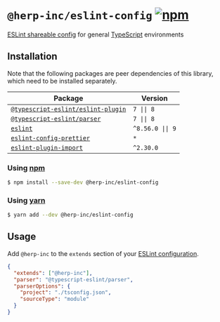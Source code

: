 # `@herp-inc/eslint-config` [![npm](https://img.shields.io/npm/v/@herp-inc/eslint-config)](https://www.npmjs.com/package/@herp-inc/eslint-config)

[ESLint shareable config](https://eslint.org/docs/developer-guide/shareable-configs) for general [TypeScript](https://www.typescriptlang.org/) environments

## Installation

Note that the following packages are peer dependencies of this library, which need to be installed separately.

| Package                                                                                              | Version          |
| ---------------------------------------------------------------------------------------------------- | ---------------- |
| [`@typescript-eslint/eslint-plugin`](https://www.npmjs.com/package/@typescript-eslint/eslint-plugin) | `7 \|\| 8`       |
| [`@typescript-eslint/parser`](https://www.npmjs.com/package/@typescript-eslint/parser)               | `7 \|\| 8`       |
| [`eslint`](https://www.npmjs.com/package/eslint)                                                     | `^8.56.0 \|\| 9` |
| [`eslint-config-prettier`](https://www.npmjs.com/package/eslint-config-prettier)                     | `*`              |
| [`eslint-plugin-import`](https://www.npmjs.com/package/eslint-plugin-import)                         | `^2.30.0`        |

### Using [npm](https://www.npmjs.com/)

```sh
$ npm install --save-dev @herp-inc/eslint-config
```

### Using [yarn](https://yarnpkg.com/)

```sh
$ yarn add --dev @herp-inc/eslint-config
```

## Usage

Add `@herp-inc` to the `extends` section of your [ESLint configuration](http://eslint.org/docs/user-guide/configuring).

```json
{
  "extends": ["@herp-inc"],
  "parser": "@typescript-eslint/parser",
  "parserOptions": {
    "project": "./tsconfig.json",
    "sourceType": "module"
  }
}
```

